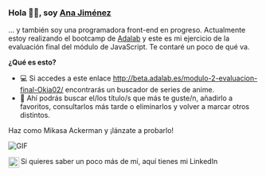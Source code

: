  ### Hola 👋🏽, soy [Ana Jiménez](https://github.com/Okia02) 
... y también soy una programadora front-end en progreso. Actualmente estoy realizando el bootcamp de [Adalab](https://adalab.es/bootcamp-programacion/) y este es mi ejercicio de la evaluación final del módulo de JavaScript. Te contaré un poco de qué va.
  
**¿Qué es esto?**

- 💻 Si accedes a este enlace http://beta.adalab.es/modulo-2-evaluacion-final-Okia02/ encontrarás un buscador de series de anime. 
- 🤔 Ahí podrás buscar el/los título/s que más te guste/n, añadirlo a favoritos, consultarlos más tarde o eliminarlos y volver a marcar otros distintos. 

Haz como Mikasa Ackerman y ¡lánzate a probarlo!

 <img align="center" alt="GIF" src="https://animesher.com/orig/1/146/1466/14662/animesher.com_mikasa-ackerman-gif-shingeki-no-kyojin-1466214.gif" />

Si quieres saber un poco más de mí, aquí tienes mi LinkedIn <a href="https://www.linkedin.com/in/ana-jim%C3%A9nez-91270b224/">
  <img align="left" alt="Ana's LinkdeIn" width="22px" src="https://cdn.jsdelivr.net/npm/simple-icons@v3/icons/linkedin.svg" />
</a>
